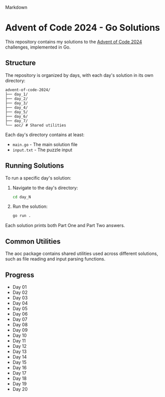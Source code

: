 
Markdown
# Advent of Code 2024 - Go Solutions

This repository contains my solutions to the [Advent of Code 2024](https://adventofcode.com/2024) challenges, implemented in Go.

## Structure

The repository is organized by days, with each day's solution in its own directory:
```
advent-of-code-2024/
├── day_1/
├── day_2/
├── day_3/
├── day_4/
├── day_5/
├── day_6/
├── day_7/
└── aoc/ # Shared utilities
```

Each day's directory contains at least:
- `main.go` - The main solution file
- `input.txt` - The puzzle input

## Running Solutions

To run a specific day's solution:

1. Navigate to the day's directory:
   ```bash
   cd day_N
   ```

2. Run the solution:
    ```bash
    go run .
    ```
Each solution prints both Part One and Part Two answers.

## Common Utilities
The aoc package contains shared utilities used across different solutions, such as file reading and input parsing functions.

## Progress
- Day 01
- Day 02
- Day 03
- Day 04
- Day 05
- Day 06
- Day 07
- Day 08
- Day 09
- Day 10
- Day 11
- Day 12
- Day 13
- Day 14
- Day 15
- Day 16
- Day 17
- Day 18
- Day 19
- Day 20

